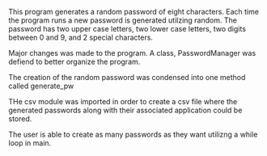 This program generates a random password of eight characters. Each time the program runs a new password is generated utilzing random. The password has two upper case letters, two lower case letters, two digits between 0 and 9, and 2 special characters.

Major changes was made to the program. A class, PasswordManager was defiend to better organize the program.

The creation of the random password was condensed into one method called generate_pw

THe csv module was imported in order to create a csv file where the generated passwords along with their associated application could be stored.

The user is able to create as many passwords as they want utilizng a while loop in main.
